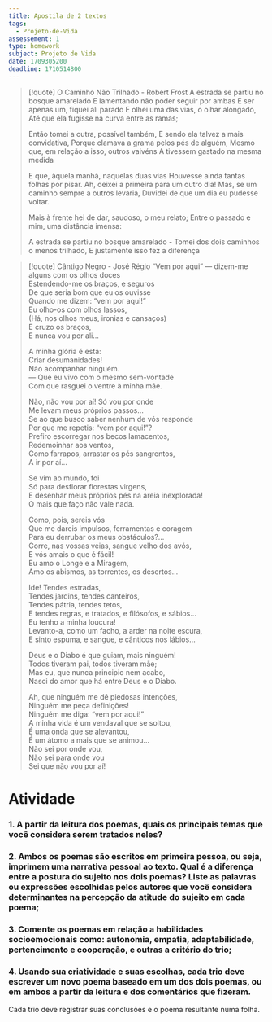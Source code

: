 ```yaml
---
title: Apostila de 2 textos
tags:
  - Projeto-de-Vida
assessement: 1
type: homework
subject: Projeto de Vida
date: 1709305200
deadline: 1710514800
---
```

> [!quote] O Caminho Não Trilhado - Robert Frost
> A estrada se partiu no bosque amarelado 
> E lamentando não poder seguir por ambas 
> E ser apenas um, fiquei ali parado 
> E olhei uma das vias, o olhar alongado, 
> Até que ela fugisse na curva entre as ramas;
> 
> Então tomei a outra, possível também, 
> E sendo ela talvez a mais convidativa, 
> Porque clamava a grama pelos pés de alguém, 
> Mesmo que, em relação a isso, outros vaivéns 
> A tivessem gastado na mesma medida
> 
> E que, àquela manhã, naquelas duas vias 
> Houvesse ainda tantas folhas por pisar. 
> Ah, deixei a primeira para um outro dia! 
> Mas, se um caminho sempre a outros levaria, 
> Duvidei de que um dia eu pudesse voltar.
> 
> Mais à frente hei de dar, saudoso, o meu relato; 
> Entre o passado e mim, uma distância imensa:
> 
> A estrada se partiu no bosque amarelado - 
> Tomei dos dois caminhos o menos trilhado, 
> E justamente isso fez a diferença

> [!quote] Cântigo Negro - José Régio
> “Vem por aqui” — dizem-me alguns com os olhos doces  
> Estendendo-me os braços, e seguros  
> De que seria bom que eu os ouvisse  
> Quando me dizem: “vem por aqui!”  
> Eu olho-os com olhos lassos,  
> (Há, nos olhos meus, ironias e cansaços)  
> E cruzo os braços,  
> E nunca vou por ali…
> 
> A minha glória é esta:  
> Criar desumanidades!  
> Não acompanhar ninguém.  
> — Que eu vivo com o mesmo sem-vontade  
> Com que rasguei o ventre à minha mãe.
> 
> Não, não vou por aí! Só vou por onde  
> Me levam meus próprios passos…  
> Se ao que busco saber nenhum de vós responde  
> Por que me repetis: “vem por aqui!”?  
> Prefiro escorregar nos becos lamacentos,  
> Redemoinhar aos ventos,  
> Como farrapos, arrastar os pés sangrentos,  
> A ir por aí…
> 
> Se vim ao mundo, foi  
> Só para desflorar florestas virgens,  
> E desenhar meus próprios pés na areia inexplorada!  
> O mais que faço não vale nada.
> 
> Como, pois, sereis vós  
> Que me dareis impulsos, ferramentas e coragem  
> Para eu derrubar os meus obstáculos?…  
> Corre, nas vossas veias, sangue velho dos avós,  
> E vós amais o que é fácil!  
> Eu amo o Longe e a Miragem,  
> Amo os abismos, as torrentes, os desertos…
> 
> Ide! Tendes estradas,  
> Tendes jardins, tendes canteiros,  
> Tendes pátria, tendes tetos,  
> E tendes regras, e tratados, e filósofos, e sábios…  
> Eu tenho a minha loucura!  
> Levanto-a, como um facho, a arder na noite escura,  
> E sinto espuma, e sangue, e cânticos nos lábios…
> 
> Deus e o Diabo é que guiam, mais ninguém!  
> Todos tiveram pai, todos tiveram mãe;  
> Mas eu, que nunca principio nem acabo,  
> Nasci do amor que há entre Deus e o Diabo.
> 
> Ah, que ninguém me dê piedosas intenções,  
> Ninguém me peça definições!  
> Ninguém me diga: “vem por aqui!”  
> A minha vida é um vendaval que se soltou,  
> É uma onda que se alevantou,  
> É um átomo a mais que se animou…  
> Não sei por onde vou,  
> Não sei para onde vou  
> Sei que não vou por aí!

# Atividade
### 1. A partir da leitura dos poemas, quais os principais temas que você considera serem tratados neles?

### 2. Ambos os poemas são escritos em primeira pessoa, ou seja, imprimem uma narrativa pessoal ao texto. Qual é a diferença entre a postura do sujeito nos dois poemas? Liste as palavras ou expressões escolhidas pelos autores que você considera determinantes na percepção da atitude do sujeito em cada poema;

### 3. Comente os poemas em relação a habilidades socioemocionais como: autonomia, empatia, adaptabilidade, pertencimento e cooperação, e outras a critério do trio;

### 4. Usando sua criatividade e suas escolhas, cada trio deve escrever um novo poema baseado em um dos dois poemas, ou em ambos a partir da leitura e dos comentários que fizeram.

Cada trio deve registrar suas conclusões e o poema resultante numa folha.